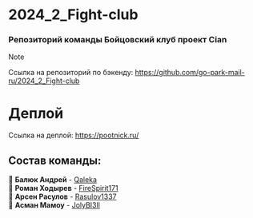 # 2024_2_Fight-club

### Репозиторий команды Бойцовский клуб проект Cian  

> [!NOTE]
> Ссылка на репозиторий по бэкенду: https://github.com/go-park-mail-ru/2024_2_Fight-club


# Деплой
Ссылка на деплой: https://pootnick.ru/


## Состав команды:
📎 **Балюк Андрей** - [Qaleka](https://github.com/Qaleka)  
📎 **Роман Ходырев** - [FireSpirit171](https://github.com/FireSpirit171)  
📎 **Арсен Расулов** - [Rasulov1337](https://github.com/rasulov1337)  
📎 **Асман Мамоу** - [JolyBI3ll](https://github.com/JolyBI3ll) 
